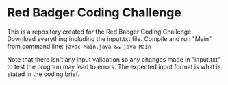 # Red Badger Coding Challenge

This is a repository created for the Red Badger Coding Challenge. 
Download everything including the input.txt file.
Compile and run "Main" from command line:
`javac Main.java && java Main`

Note that there isn't any input validation so any changes made in "input.txt" to test the program may lead to errors. The expected input format is what is stated in the coding brief.